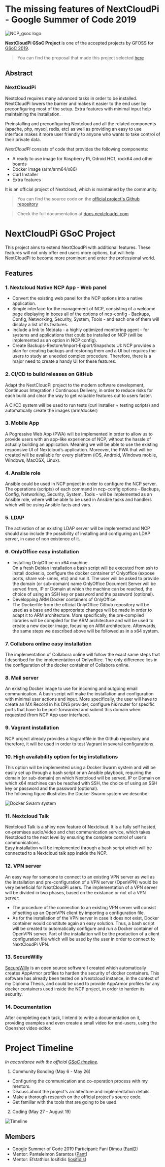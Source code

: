 # The missing features of NextCloudPi - Google Summer of Code 2019

![NCP_gsoc logo](https://lh3.googleusercontent.com/Uyfx2IS5XAwGjKBrJoT9HXHz2tSlehIerZlnrx7C85sXMVmSl-XZu3Al7s-9KmnYWbIOuVLa4cfIVEdS81RoIyigZmeKEuYUKYF5cILAYWdY8_Znh0l6dosKIWiS85s_HkJpGluMYdcgT_s_jfoRpSnNE0DMZ7PVorPaPdLNAVyUwuwspP1X4iWG_xVohvpOeT7xe_KYzOqPGOldhzPjkYSe2M8BPUHk51bHWbKBMsE3Xp5FKPjlG877F5Haes_rMZiZR-0m6iutJZ3JYXFUCdYBbmoEQCQzdWWRzC3mbn4zt3e8eCfO8GWsbEqGeDnIQ3zydu0F4jhOyvMM2xqT-tDhS0MskfZAmrlrGWIfe6IDOI5_csIWCB-K9m2w4pGu-izlcHZET4d_PhvBUTQC4GS8wkIUhJPpGLcHdSuhEDUUlGZFyheRsbEXSUmdRHUpUnkL1BIgP_ZYSNJBvmPxoyD8ghim51rYKmdlDEGLl1cqcu573LsjxStt_7c2seY-dVt2ccfBsfuDveieLhuvzq1Z8FFVqEDwvQw3o7GR62UOi08FoIaSD8QUxAMqr949ztwbQGkP2kydvFKE5jufpwlceVSoShEXFqf9mA1pAVwvaHBlaDe4al_ZDdm_oZu4Y_u0Cv9diS_JT2mII3vLiFHYsBlFLUo=w780-h374-no)

**NextCloudPi GSoC Project** is one of the accepted projects by GFOSS for [GSoC 2019](https://summerofcode.withgoogle.com/about/).

> You can find the proposal that made this project selected [here](https://storage.googleapis.com/summerofcode-prod.appspot.com/gsoc/core_project/doc/6113984657227776_1554818502_Proposal.pdf?Expires=1557956101&GoogleAccessId=summerofcode-prod%40appspot.gserviceaccount.com&Signature=hN4y0k1e8BqXOc8QTr4DIeeWBI6dIjmmNu%2BrnnSq3fLqq58B3KSvMtbk6Hjxn%2FV3llXabBf21qOm3IPTV0kkcQLriafuzK95zsJEUBTTr2xMErzsyLgi2fhHezWJ%2F%2F7B4126iskkcjC4K9bUqYv0%2FoEtATsOjZ4RRcxbVC%2BeOg4gmQhjTowFQnAa0C2pqa3Hq3c4Y0n8f%2BcMz%2FeB29KSvDYGrJL5%2FGO%2BBHtvuKYhErWqo27A4rgDK8NNLED%2FetHM%2F%2FY0TjDPYzGm5jqEFlMJjVzfUsmxM0oQfxoU8MWdK7ZWDQd8buHRCezMpTt3I%2FmlWhr8MtUprKlP%2Fbwk%2FkD4cQ%3D%3D)

## Abstract

### NextCloudPi

Nextcloud requires many advanced tasks in order to be installed. NextCloudPi lowers the barrier and makes it easier to the end user by preconfiguring most of the setup. Extra features with minimal input help maintaining the installation.

Preinstalling and preconfiguring Nextcloud and all the related components (apache, php, mysql, redis, etc) as well as providing an easy to use interface makes it more user friendly to anyone who wants to take control of their private data.

*NextCloudPi* consists of code that provides the following components:
* A ready to use image for Raspberry Pi, Odroid HC1, rock64 and other boards
* Docker image (arm/arm64/x86)
* Curl Installer
* Extra features

It is an official project of Nextcloud, which is maintained by the community.

> You can find the source code on the [official project's Github repository](https://github.com/nextcloud/nextcloudpi)

> Check the full documentation at [docs.nextcloudpi.com](https://docs.nextcloudpi.com)

# NextCloudPi GSoC Project

This project aims to extend NextCloudPi with additional features. These features will not only offer end users more options, but will help NextCloudPi to become more prominent and enter the professional world.


## Features

### 1. Nextcloud Native NCP App - Web panel

  * Convert the existing web panel for the NCP options into a native application.
  * Simple interface for the management of NCP, consisting of a welcome page displaying in boxes all of the options of ncp-config - Backups, Config, Networking, Security, System, Tools - and each one of them will display a list of its features.
  * Include a link to Netdata - a highly optimized monitoring agent - for systems and applications that could be installed on NCP (will be implemented as an option in NCP config).
  * Create Backups-Restore/Import-Export/Snapshots UI: NCP provides a plan for creating backups and restoring them and a UI but requires the users to study an uneeded complex procedure. Therefore, there is a major need to create a handy UI for these features.

### 2. CI/CD to build releases on GitHub  

Adapt the NextCloudPi project to the modern software development, Continuous Integration / Continuous Delivery, in order to reduce risks for each build and clear the way to get valuable features out to users faster.  

A CI/CD system will be used to run tests (curl installer + testing scripts) and automatically create the images (arm/docker)

### 3. Mobile App  

A Pogressive Web App (PWA) will be implemented in order to allow us to provide users with an app-like experience of NCP, without the hassle of actually building an application. Meaning we will be able to use the existing responsive UI of Nextcloud’s application. Moreover, the PWA that will be created will be available for every platform (iOS, Android, Windows mobile, Windows, MacOSX, Linux).

### 4. Ansible role  

Ansible could be used in NCP project in order to configure the NCP server. The operations (scripts) of each command in ncp-config options - Backups, Config, Networking, Security, System, Tools - will be implemented as an Ansible role, where will be able to be used in Ansible tasks and handlers which will be using Ansible facts and vars.

### 5. LDAP

The activation of an existing LDAP server will be implemented and NCP should also include the possibility of installing and configuring an LDAP server, in case of non existence of it.

### 6. OnlyOffice easy installation  

* Installing OnlyOffice on x64 machine  
    On a fresh Debian installation a bash script will be executed from ssh to install docker.io, configure the docker container of Onlyoffice (expose ports, share vol-
umes, etc) and run it. The user will be asked to provide the domain (or sub-domain) name OnlyOffice Document Server will be served from, IP or Domain at which the machine can be reached, the choice of using an SSH key or password and the password (optional).
* Developping ARM Docker containers of OnlyOffice  
   The Dockerfile from the official OnlyOffice Github repository will be used as a base and the appropriate changes will be made in order to adapt it to ARM architecture.
More specifically, the pre-compiled libraries will be compiled for the ARM architecture and will be used to create a new docker image, focusing on ARM architecture. Afterwards, the same steps we described above will be followed as in a x64 system.

### 7. Collabora online easy installation  

The implementation of Collabora online will follow the exact same steps that I described for the implementation of Onlyoffice. The only difference lies in the configuration of the docker container of Collabora online.

### 8. Mail server

An existing Docker image to use for incoming and outgoing email communication. A bash script will make the installation and configuration with minimal user actions and input. More specifically, the user will have to create an MX Record in his DNS provider, configure his router for specific ports that have to be port-forwarded and submit this domain when requested (from NCP App user interface).

### 9. Vagrant installation

NCP project already provides a Vagrantfile in the Github repository and therefore, it will be used in order to test Vagrant in several configurations.

### 10. High availability option for big installations 

This option will be implemented using a Docker Swarm system and will be easily set up through a bash script or an Ansible playbook, requiring the domain (or sub-domain) on which Nextcloud will be served, IP or Domain on which x64 machines can be reached with SSH, the choice of using an SSH key or password and the password (optional).  
The following figure illustrates the Docker Swarm system we describe.

![Docker Swarm system](https://lh3.googleusercontent.com/8mMQ9WVRkKcjzz1WRlRx34ucduzmvQduACOPo6lzfIXR2IKEkPLXdOvnCtJNV7HIbOLNbR3nO9oGLuvwWF8k_nA3f9vF-EikvtGWVokS3GXr_ORh4oB1NFuBGuxPvOYdzdaWlNqFxcjsoAh1SQEkBsSjO89igF1xMezgUQoU1lzElegbSLdEfv7Zed-C5B8Bl2OvVj8MhCtW3s4n09cMwEtbBy4wA2kxT3YO1tvQCw1-hBp9xIxxCqLzvo2VW6rsBZbbbstoeTY3bWj2ooYFzTYG_Y6wDuxmYplHQ3di4Pap3uUgOker3zbU_mu_9O-J-5pgJ9gDMfyTcuS02DbsPXIKd9Iiisj9Qm4jlt-Ue1IE3CNz1C06EMPiUAdNVC_LBR4fC8_biOWtLq-QhuRccD2ET-uVy4S0l-iP8B5z4K0T4ooHhqe8oZdIKixJQgv67ekZL2RE-J-WTYGaEPp2I0wXncCevotOOD-mGPQhu0g6yjHnAle-TZAuyMYyBMQNpoCSdHR3dQiWjzxPiqw6Wj0gy0x6t70Gji5Fd_wvjxORJVeLwBmuWfoVTkj1PctAwGcBK-A-S0gt8DpZuIpqHmIbYErL9yJGNyAvox4_cDmI9IjiCtecK5FIWOjMmXNTF2r4f0bfnIinUVx7-dlKx4u3IhpLrrU=w681-h363-no)

### 11. Nextcloud Talk

Nextcloud Talk is a shiny new feature of Nextcloud. It is a fully self hosted, on-premises audio/video and chat communication service, which takes Nextcloud to the
next level by ensuring the complete control of user’s communications.  
Easy installation will be implemented through a bash script which will be connected to a Nextcloud talk app inside the NCP.

### 12. VPN server

An easy way for someone to connect to an existing VPN server as well as the installation and pre-configuration of a VPN server (OpenVPN) would be very beneficial for NextCloudPi users. The implementation of a VPN server will be divided in two phases, based on the existance or not of a VPN server:  
  * The procedure of the connection to an existing VPN server will consist of setting up an OpenVPN client by importing a configuration file.
  * As for the installation of the VPN server in case it does not exist, Docker container would constitute again an easy solution. Thus, a bash script will be created to automatically configure and run a Docker container of OpenVPN server. Part of the installation will be the production of a client configuration file which will be used by
the user in order to connect to NextCloudPi VPN.

### 13. SecureWilly

[SecureWilly](https://github.com/FaniD/SecureWilly) is an open source software I created which automatically creates AppArmor profiles to harden the security of docker containers. This software has already been tested on a Nextcloud instance, in the context of my Diploma Thesis, and could be used to provide AppArmor profiles for any docker containers used inside the NCP project, in order to harden its security.

### 14. Documentation

After completing each task, I intend to write a documentation on it, providing examples and even create a small video for end-users, using the Openshot video editor.

# Project Timeline

_In accordance with the official [GSoC timeline](https://summerofcode.withgoogle.com/how-it-works/#timeline)._

1. Community Bonding (May 6 - May 26)
  * Configuring the communication and co-operation process with my mentors.
  * Discuss about the project's architecture and implementation details.
  * Make a thorough research on the official project's source code.
  * Get familiar with the tools that are going to be used.

2. Coding (May 27 - August 19)

![Timeline](https://lh3.googleusercontent.com/yom4jnbJuWRwjUWika9AZG1NLd1D_CzZKCGN0lYdiP64uIqTKnJ_UzB1TUR9dZr9lbyJQ6DoOoKlnqwx38ezufLACluJIbH-E6vl6kOqy8ijNZ89CnveHHCRq76m541gCgd_LIWK79h4cREThFBTZ-915XDdf5wnQ1X1z_sp9CZ5DGGIK2da33MP6eJJJMqHX-FLpfL5WjZYB5EMQY3jM5c39a_VxhAI0wU_8-Inpo8534Bn234dfeWnYVtx3sqmbn5MPvr-myvZE5zMoAzKfDCH9mwypMeeq07me0rsLsb_ttEarjahGxqlj5dpDzU8qCyJrauFvcxqgHio8dUPYGAD1n-3-tjrPMw0kcVLSMw4Zfn30MFAU0h8FeDrasg6STZRlWUQAdEPoZhs0cXDvgFWbKjF8BujQ-kYP1xgxn1i92ZK9_xRtw-lVVEp_tJRjNptNKk7PzXWkX4BFENM1np1OEvTokjxMj3itV7tvN-kF4-hiNgV6J3qJvqj-dgd170Wc5Vv42_QVplWHJhWF1Eaf8nZpeEO6PzOatazIfnVAVXCFf52qz8mEHAiE98wRPCoSYI-88f8e3fHKqoklnhPZ_9-LFpSqDZ0CaMuUwuEcEiBB3xAbylpDmLrZABvOjxEB848gX_yo8i9O3rxZmkbF8HOXLI=w705-h389-no)

## Members

* Google Summer of Code 2019 Participant: Fani Dimou ([FaniD](https://github.com/FaniD))
* Mentor: Panteleimon Sarantos ([Pant](https://github.com/Pant)) 
* Mentor: Efstathios Iosifidis ([iosifidis](https://github.com/iosifidis))
